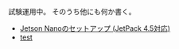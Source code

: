 試験運用中。
そのうち他にも何か書く。

- [Jetson Nanoのセットアップ (JetPack 4.5対応)](jetson_nano_jp45.html)
- [test](test.html)
